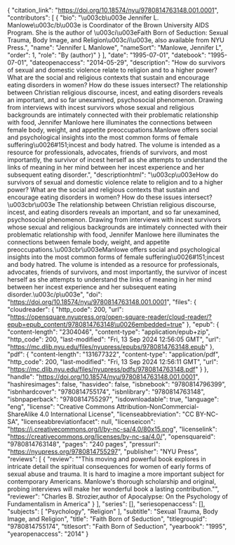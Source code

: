 {
   "citation_link": "https://doi.org/10.18574/nyu/9780814763148.001.0001",
   "contributors": [
     {
       "bio": "\u003cb\u003e Jennifer L. Manlowe\u003c/b\u003e is Coordinator of the Brown University AIDS Program. She is the author of \u003ci\u003eFaith Born of Seduction: Sexual Trauma, Body Image, and Religion\u003c/i\u003e, also available from NYU Press.",
       "name": "Jennifer L Manlowe",
       "nameSort": "Manlowe, Jennifer L",
       "order": 1,
       "role": "By (author)"
     }
   ],
   "date": "1995-07-01",
   "datebook": "1995-07-01",
   "dateopenaccess": "2014-05-29",
   "description": "How do survivors of sexual and domestic violence relate to religion and to a higher power?  What are the social and religious contexts that sustain and encourage eating disorders in women?  How do these issues intersect? The relationship between Christian religious discourse, incest, and eating disorders reveals an important, and so far unexamined, psychosocial phenomenon.  Drawing from interviews with incest survivors whose sexual and religious backgrounds are intimately connected with their problematic relationship with food, Jennifer Manlowe here illuminates the connections between female body, weight, and appetite preoccupations.Manlowe offers social and psychological insights into the most common forms of female suffering\u0026#151;incest and body hatred.  The volume is intended as a resource for professionals, advocates, friends of survivors, and most importantly, the survivor of incest herself as she attempts to understand the links of meaning in her mind between her incest experience and her subsequent eating disorder.",
   "descriptionhtml": "\u003cp\u003eHow do survivors of sexual and domestic violence relate to religion and to a higher power?  What are the social and religious contexts that sustain and encourage eating disorders in women?  How do these issues intersect?\u003cbr\u003e The relationship between Christian religious discourse, incest, and eating disorders reveals an important, and so far unexamined, psychosocial phenomenon.  Drawing from interviews with incest survivors whose sexual and religious backgrounds are intimately connected with their problematic relationship with food, Jennifer Manlowe here illuminates the connections between female body, weight, and appetite preoccupations.\u003cbr\u003eManlowe offers social and psychological insights into the most common forms of female suffering\u0026#151;incest and body hatred.  The volume is intended as a resource for professionals, advocates, friends of survivors, and most importantly, the survivor of incest herself as she attempts to understand the links of meaning in her mind between her incest experience and her subsequent eating disorder.\u003c/p\u003e",
   "doi": "https://doi.org/10.18574/nyu/9780814763148.001.0001",
   "files": {
     "cloudreader": {
       "http_code": 200,
       "url": "https://opensquare.nyupress.org/open-square-reader/cloud-reader/?epub=epub_content/9780814763148\u0026embedded=true"
     },
     "epub": {
       "content-length": "2304046",
       "content-type": "application/epub+zip",
       "http_code": 200,
       "last-modified": "Fri, 13 Sep 2024 12:56:05 GMT",
       "url": "https://mc.dlib.nyu.edu/files/nyupress/epubs/9780814763148.epub"
     },
     "pdf": {
       "content-length": "131677322",
       "content-type": "application/pdf",
       "http_code": 200,
       "last-modified": "Fri, 13 Sep 2024 12:56:11 GMT",
       "url": "https://mc.dlib.nyu.edu/files/nyupress/pdfs/9780814763148.pdf"
     }
   },
   "handle": "https://doi.org/10.18574/nyu/9780814763148.001.0001",
   "hashiresimages": false,
   "hasvideo": false,
   "isbnebook": "9780814796399",
   "isbnhardcover": "9780814755174",
   "isbnlibrary": "9780814763148",
   "isbnpaperback": "9780814755297",
   "isdownloadable": true,
   "language": "eng",
   "license": "Creative Commons Attribution-NonCommercial-ShareAlike 4.0 International License",
   "licenseabbreviation": "CC BY-NC-SA",
   "licenseabbreviationfacet": null,
   "licenseicon": "https://i.creativecommons.org/l/by-nc-sa/4.0/80x15.png",
   "licenselink": "https://creativecommons.org/licenses/by-nc-sa/4.0/",
   "opensquareid": "9780814763148",
   "pages": "240 pages",
   "pressurl": "https://nyupress.org/9780814755297",
   "publisher": "NYU Press",
   "reviews": [
     {
       "review": "\"This moving and powerful book explores in intricate detail the spiritual consequences for women of early forms of sexual abuse and trauma. It is hard to imagine a more important subject for contemporary Americans. Manlowe's thorough scholarship and original, probing interviews will make her wonderful book a lasting contribution.\"",
       "reviewer": "Charles B. Strozier,author of Apocalypse: On the Psychology of Fundamentalism in America"
     }
   ],
   "series": [],
   "seriesopenaccess": [],
   "subjects": [
     "Psychology",
     "Religion"
   ],
   "subtitle": "Sexual Trauma, Body Image, and Religion",
   "title": "Faith Born of Seduction",
   "titlegroupid": "9780814755174",
   "titlesort": "Faith Born of Seduction",
   "yearbook": "1995",
   "yearopenaccess": "2014"
 }
